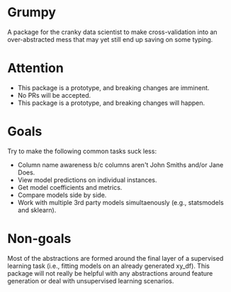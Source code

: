 # Grumpy

A package for the cranky data scientist to make cross-validation into an
over-abstracted mess that may yet still end up saving on some typing.

# Attention

* This package is a prototype, and breaking changes are imminent. 
* No PRs will be accepted.
* This package is a prototype, and breaking changes will happen.

# Goals

Try to make the following common tasks suck less:

* Column name awareness b/c columns aren't John Smiths and/or Jane Does.
* View model predictions on individual instances.
* Get model coefficients and metrics.
* Compare models side by side.
* Work with multiple 3rd party models simultaenously (e.g., statsmodels and sklearn).

# Non-goals

Most of the abstractions are formed around the final layer of a supervised learning task (i.e., fitting models on an already generated xy_df).
This package will not really be helpful with any abstractions around feature generation or deal with unsupervised learning scenarios. 

